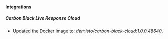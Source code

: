 #### Integrations
##### Carbon Black Live Response Cloud
- Updated the Docker image to: *demisto/carbon-black-cloud:1.0.0.48640*.
